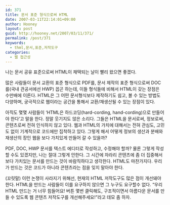 ```yaml
---
id: 371
title: 문서 표준 형식으로써 HTML
date: 2007-03-11T22:14:01+09:00
author: Hooney
layout: post
guid: http://hooney.net/2007/03/11/371/
permalink: /post/371
keywords:
  - thml,문서,표준,저작도구
categories:
  - 웹 접근성
---
```

나는 문서 공유 표준으로써 HTML이 채택되는 날이 빨리 왔으면 좋겠다.

많은 사람들이 문서 교환의 표준 형식으로 PDF를, 문서 제작의 표준 형식으로써 DOC를(국내 관공서에선 HWP) 꼽곤 하는데, 이들 형식들에 비해서 HTML이 갖는 장점은 수만배에 이른다. HTML은 그 어떤 문서형식보다 제작하기도 쉽고, 볼 수 있는 방법도 다양하며, 궁극적으로 웹이라는 공간을 통해서 교환/재생산될 수 있는 장점이 있다.

아직도 몇몇 사람들이 &#8216;HTML은 하드코딩(hard-cording, hand-cording)으로 만들어야 한다&#8217;고 말을 한다. 정말 웃기지도 않은 소리다. 그들은 HTML을 문서로써, 정보로써, 콘텐츠로써 전혀 인식하지 않고 있다. 웹과 HTML의 가치에 대해서는 전혀 관심도, 고민도 없이 기계적으로 코드에만 집착하고 있다. 그렇게 해서 어떻게 정보의 생산과 분배와 재생산의 장인 웹을 보다 가치있게 만들어 갈 수 있을까?

PDF, DOC, HWP 문서를 텍스트 에디터로 작성하고, 수정해야 할까? 물론 그렇게 작성할 수도 있겠지만, 나는 절대 그렇게 안한다. 그 시간에 차라리 콘텐츠에 좀 더 집중해서 보다 가치있는 문서를 만드는 것이 바람직하다고 생각한다. HTML도 마찬가지다. 우리가 만드는 것은 코드가 아니라 콘텐츠라는 점을 잊지 말아야 한다.

(꼬릿말) 이런 논쟁이 사라지기 위해선, 현재의 HTML 저작도구도 많은 점이 개선돼야 한다. HTML을 만드는 사람들이 이를 요구하지 않으면 그 누구도 요구할수 없다. &#8220;우리 HTML 만드는 거 너무 힘들어요! 버튼 몇번 클릭해도, 구조적이면서 아름다운 문서를 만들 수 있도록 웹 콘텐츠 저작도구를 개선해주세요!&#8221;라고 데모 좀 하자.